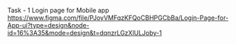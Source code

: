 Task - 1 Login page for Mobile app
https://www.figma.com/file/PJoyVMFqzKFQoCBHPGCbBa/Login-Page-for-App-ui?type=design&node-id=16%3A35&mode=design&t=dqnzrLGzXlULJoby-1
